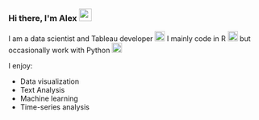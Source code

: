 ### Hi there, I'm Alex <img src="https://em-content.zobj.net/source/joypixels-animations/368/waving-hand_1f44b.gif" width="25">

I am a data scientist and Tableau developer <img src="https://cdn.worldvectorlogo.com/logos/tableau-software.svg" width="20"> I mainly code in R <img src="https://docs.posit.co/images/product-icons/posit-icon-fullcolor.png" width="20"> but occasionally work with Python <img src="https://s3.dualstack.us-east-2.amazonaws.com/pythondotorg-assets/media/community/logos/python-logo-only.png" width="20">

I enjoy:
 * Data visualization
 * Text Analysis
 * Machine learning
 * Time-series analysis
